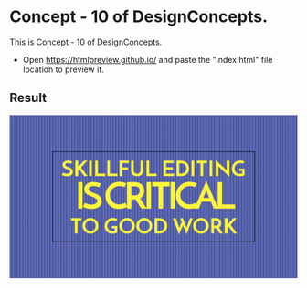 Concept - 10 of DesignConcepts.
==============================

This is Concept - 10 of DesignConcepts.
- Open https://htmlpreview.github.io/ and paste the "index.html" file location to preview it.

Result
-----------
<p align="center">
  <img src="c10.png"/>
</p>
